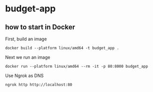 # budget-app
## how to start in Docker
First, build an image
```commandline
docker build --platform linux/amd64 -t budget_app .
```
Next we run an image
```commandline
docker run --platform linux/amd64 --rm -it -p 80:8000 budget_app
```
Use Ngrok as DNS 
```commandline
ngrok http http://localhost:80
```
